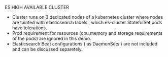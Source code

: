  ES HIGH AVAILABLE CLUSTER
 
 - Cluster runs on 3 dedicated nodes of a kubernetes cluster where nodes are tainted with elasticsearch labels , which es-cluster StatefulSet pods have tolerations.
 - Prod requirement for resources (cpu,memory and storage requirements of the pods)  are ignored in this demo.
 - Elasticsearch Beat  configurations ( as DaemonSets ) are not included and can be discussed separetely.
